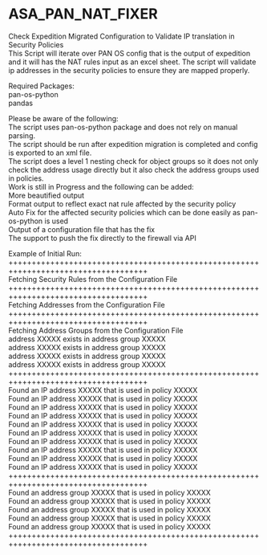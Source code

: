 # ASA_PAN_NAT_FIXER
Check Expedition Migrated Configuration to Validate IP translation in Security Policies
<br>
This Script will iterate over PAN OS config that is the output of expedition and it will has the NAT rules input as an excel sheet. The script will validate ip addresses in the security policies to ensure they are mapped properly. 
<br>

Required Packages:
<br>
pan-os-python
<br>
pandas
<br>

Please be aware of the following:
<br>
The script uses pan-os-python package and does not rely on manual parsing.
<br>
The script should be run after expedition migration is completed and config is exported to an xml file. 
<br>
The script does a level 1 nesting check for object groups so it does not only check the address usage directly but it also check the address groups used in policies. 
<br>
Work is still in Progress and the following can be added:
<br>
More beautified output
<br>
Format output to reflect exact nat rule affected by the security policy 
<br>
Auto Fix for the affected security policies which can be done easily as pan-os-python is used 
<br>
Output of a configuration file that has the fix 
<br>
The support to push the fix directly to the firewall via API 
<br>



Example of Initial Run:
<br>
++++++++++++++++++++++++++++++++++++++++++++++++++++++++++++++++++++++++++++++++++++
<br>
Fetching Security Rules from the Configuration File
<br>
++++++++++++++++++++++++++++++++++++++++++++++++++++++++++++++++++++++++++++++++++++
<br>
Fetching Addresses from the Configuration File
<br>
++++++++++++++++++++++++++++++++++++++++++++++++++++++++++++++++++++++++++++++++++++
<br>
Fetching Address Groups from the Configuration File
<br>
address XXXXX exists in address group XXXXX
<br>
address XXXXX exists in address group XXXXX
<br>
address XXXXX exists in address group XXXXX
<br>
address XXXXX exists in address group XXXXX
<br>
++++++++++++++++++++++++++++++++++++++++++++++++++++++++++++++++++++++++++++++++++++
<br>
Found an IP address XXXXX that is used in policy XXXXX
<br>
Found an IP address XXXXX that is used in policy XXXXX
<br>
Found an IP address XXXXX that is used in policy XXXXX
<br>
Found an IP address XXXXX that is used in policy XXXXX
<br>
Found an IP address XXXXX that is used in policy XXXXX
<br>
Found an IP address XXXXX that is used in policy XXXXX
<br>
Found an IP address XXXXX that is used in policy XXXXX
<br>
Found an IP address XXXXX that is used in policy XXXXX
<br>
Found an IP address XXXXX that is used in policy XXXXX
<br>
Found an IP address XXXXX that is used in policy XXXXX
<br>
++++++++++++++++++++++++++++++++++++++++++++++++++++++++++++++++++++++++++++++++++++
<br>
Found an address group  XXXXX that is used in policy XXXXX
<br>
Found an address group  XXXXX that is used in policy XXXXX
<br>
Found an address group  XXXXX that is used in policy XXXXX
<br>
Found an address group  XXXXX that is used in policy XXXXX
<br>
Found an address group  XXXXX that is used in policy XXXXX
<br>
++++++++++++++++++++++++++++++++++++++++++++++++++++++++++++++++++++++++++++++++++++

